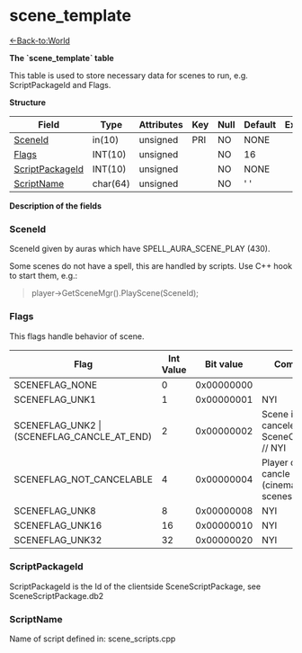 # scene\_template

[<-Back-to:World](database-world.md)

**The \`scene\_template\` table**

This table is used to store necessary data for scenes to run, e.g. ScriptPackageId and Flags.

**Structure**

| Field                | Type     | Attributes | Key | Null | Default | Extra | Comment |
|----------------------|----------|------------|-----|------|---------|-------|---------|
| [SceneId][1]         | in(10)   | unsigned   | PRI | NO   | NONE    |       |         |
| [Flags][2]           | INT(10)  | unsigned   |     | NO   | 16      |       |         |
| [ScriptPackageId][3] | INT(10)  | unsigned   |     | NO   | NONE    |       |         |
| [ScriptName][4]      | char(64) | unsigned   |     | NO   | ' '     |       |         |

[1]: #sceneid
[2]: #flags
[3]: #scriptpackageid
[4]: #scriptname

**Description of the fields**

### SceneId

SceneId given by auras which have SPELL\_AURA\_SCENE\_PLAY (430).

Some scenes do not have a spell, this are handled by scripts.
Use C++ hook to start them, e.g.:

> player-&gt;GetSceneMgr().PlayScene(SceneId); 

### Flags

This flags handle behavior of scene.

| Flag                                            | Int Value | Bit value  | Comment                                         |
|-------------------------------------------------|-----------|------------|-------------------------------------------------|
| SCENEFLAG\_NONE                                 | 0         | 0x00000000 |                                                 |
| SCENEFLAG\_UNK1                                 | 1         | 0x00000001 | NYI                                             |
| SCENEFLAG\_UNK2 \| (SCENEFLAG\_CANCLE\_AT\_END) | 2         | 0x00000002 | Scene is being canceled at SceneComplete // NYI |
| SCENEFLAG\_NOT\_CANCELABLE                      | 4         | 0x00000004 | Player can't cancle scene (cinematic scenes)    |
| SCENEFLAG\_UNK8                                 | 8         | 0x00000008 | NYI                                             |
| SCENEFLAG\_UNK16                                | 16        | 0x00000010 | NYI                                             |
| SCENEFLAG\_UNK32                                | 32        | 0x00000020 | NYI                                             |

### ScriptPackageId

ScriptPackageId is the Id of the clientside SceneScriptPackage, see SceneScriptPackage.db2

### ScriptName

Name of script defined in: scene\_scripts.cpp
